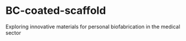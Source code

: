 # BC-coated-scaffold
Exploring innovative materials for personal biofabrication in the medical sector
